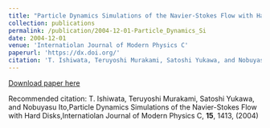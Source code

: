 ```yaml
---
title: "Particle Dynamics Simulations of the Navier-Stokes Flow with Hard Disks"
collection: publications
permalink: /publication/2004-12-01-Particle_Dynamics_Si
date: 2004-12-01
venue: 'Internatiolan Journal of Modern Physics C'
paperurl: 'https://dx.doi.org/'
citation: 'T. Ishiwata, Teruyoshi Murakami, Satoshi Yukawa, and Nobuyasu Ito,Particle Dynamics Simulations of the Navier-Stokes Flow with Hard Disks,Internatiolan Journal of Modern Physics C, <b>15</b>, 1413, (2004)'
---
```


<a href='https://dx.doi.org/'>Download paper here</a>

Recommended citation: T. Ishiwata, Teruyoshi Murakami, Satoshi Yukawa, and Nobuyasu Ito,Particle Dynamics Simulations of the Navier-Stokes Flow with Hard Disks,Internatiolan Journal of Modern Physics C, <b>15</b>, 1413, (2004)